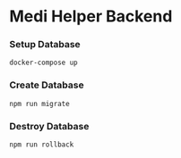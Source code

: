 # Medi Helper Backend 

### Setup Database
`docker-compose up`
### Create Database
`npm run migrate`
### Destroy Database
`npm run rollback`